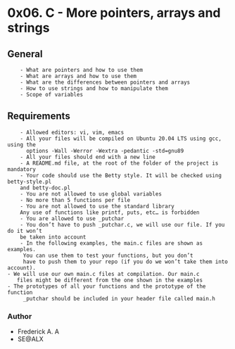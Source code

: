 # 0x06. C - More pointers, arrays and strings

## General

        - What are pointers and how to use them
        - What are arrays and how to use them
        - What are the differences between pointers and arrays
        - How to use strings and how to manipulate them
        - Scope of variables
        
## Requirements
        - Allowed editors: vi, vim, emacs
        - All your files will be compiled on Ubuntu 20.04 LTS using gcc, using the   
       	  options -Wall -Werror -Wextra -pedantic -std=gnu89
        - All your files should end with a new line
        - A README.md file, at the root of the folder of the project is mandatory
        - Your code should use the Betty style. It will be checked using betty-style.pl 
        and betty-doc.pl
        - You are not allowed to use global variables
        - No more than 5 functions per file
        - You are not allowed to use the standard library
        Any use of functions like printf, puts, etc… is forbidden
        - You are allowed to use _putchar
        - You don’t have to push _putchar.c, we will use our file. If you do it won’t 
        be taken into account
        - In the following examples, the main.c files are shown as examples.
         You can use them to test your functions, but you don’t
         have to push them to your repo (if you do we won’t take them into account).
	- We will use our own main.c files at compilation. Our main.c 
	   files might be different from the one shown in the examples
	- The prototypes of all your functions and the prototype of the function
		 _putchar should be included in your header file called main.h

	
### Author
  - Frederick A. A
  - SE@ALX
